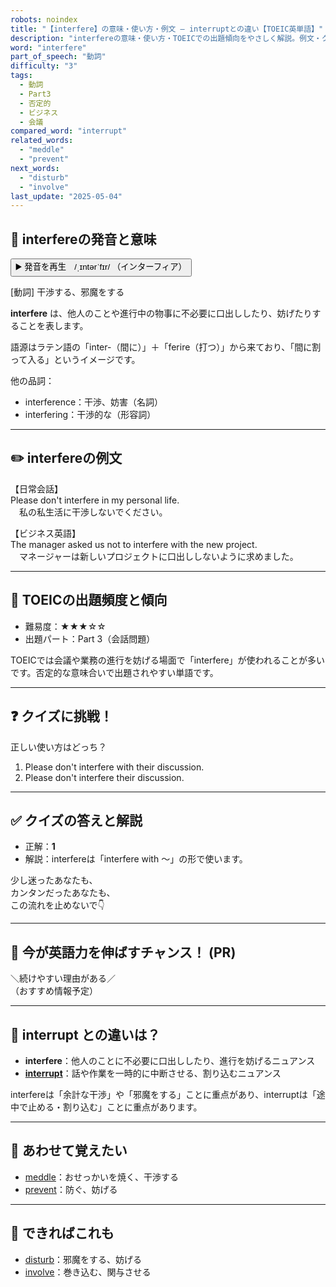 ```yaml
---
robots: noindex
title: "【interfere】の意味・使い方・例文 ― interruptとの違い【TOEIC英単語】"
description: "interfereの意味・使い方・TOEICでの出題傾向をやさしく解説。例文・クイズ付きでinterruptとの違いもわかりやすく学べます。"
word: "interfere"
part_of_speech: "動詞"
difficulty: "3"
tags:
  - 動詞
  - Part3
  - 否定的
  - ビジネス
  - 会議
compared_word: "interrupt"
related_words:
  - "meddle"
  - "prevent"
next_words:
  - "disturb"
  - "involve"
last_update: "2025-05-04"
---
```


## 🔰 interfereの発音と意味

<button class="play-audio" onclick="playTTS('interfere')">
  <span class="play-audio-main">
    ▶️ 発音を再生　/ˌɪntərˈfɪr/
  </span>
  <span class="play-audio-sub">
    （インターフィア）
  </span>
</button>

[動詞] 干渉する、邪魔をする

**interfere** は、他人のことや進行中の物事に不必要に口出ししたり、妨げたりすることを表します。

語源はラテン語の「inter-（間に）」＋「ferire（打つ）」から来ており、「間に割って入る」というイメージです。

他の品詞：  
- interference：干渉、妨害（名詞）
- interfering：干渉的な（形容詞）

---

## ✏️ interfereの例文

【日常会話】  
Please don't interfere in my personal life.  
　私の私生活に干渉しないでください。

【ビジネス英語】  
The manager asked us not to interfere with the new project.  
　マネージャーは新しいプロジェクトに口出ししないように求めました。

---

## 🎯 TOEICの出題頻度と傾向

- 難易度：★★★☆☆
- 出題パート：Part 3（会話問題）

TOEICでは会議や業務の進行を妨げる場面で「interfere」が使われることが多いです。否定的な意味合いで出題されやすい単語です。

---

## ❓ クイズに挑戦！

正しい使い方はどっち？

1. Please don't interfere with their discussion.  
2. Please don't interfere their discussion.

---

## ✅ クイズの答えと解説

- 正解：**1**
- 解説：interfereは「interfere with ～」の形で使います。

少し迷ったあなたも、  
カンタンだったあなたも、  
この流れを止めないで👇️

---

## 🚀 今が英語力を伸ばすチャンス！ (PR)

<div class="info-center">
＼続けやすい理由がある／<br>  
（おすすめ情報予定）
</div>

---

## 🤔  interrupt との違いは？

- **interfere**：他人のことに不必要に口出ししたり、進行を妨げるニュアンス
- **[interrupt](/interrupt)**：話や作業を一時的に中断させる、割り込むニュアンス

interfereは「余計な干渉」や「邪魔をする」ことに重点があり、interruptは「途中で止める・割り込む」ことに重点があります。

---

## 🧩 あわせて覚えたい

- [meddle](/meddle)：おせっかいを焼く、干渉する
- [prevent](/prevent)：防ぐ、妨げる

---

## 📖 できればこれも

- [disturb](/disturb)：邪魔をする、妨げる
- [involve](/involve)：巻き込む、関与させる

<!-- cvid: aid36_bid49 -->
